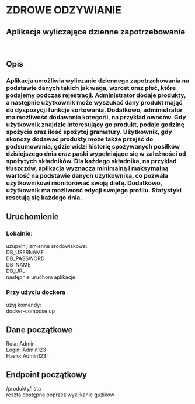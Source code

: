 # ZDROWE ODZYWIANIE
## Aplikacja wyliczające dzienne zapotrzebowanie
<br>

## Opis
### Aplikacja umożliwia wyliczanie dziennego zapotrzebowania na podstawie danych takich jak waga, wzrost oraz płeć, które podajemy podczas rejestracji. Administrator dodaje produkty, a następnie użytkownik może wyszukać dany produkt mająć do dyspozycji funkcje sortowania. Dodatkowo, administrator ma możliwość dodawania kategorii, na przykład owoców. Gdy użytkownik znajdzie interesujący go produkt, podaje godzinę spożycia oraz ilość spożytej gramatury. Użytkownik, gdy skończy dodawać produkty może także przejść do podsumowania, gdzie widzi historię spożywanych posiłków dzisiejszego dnia oraz paski wypełniające się w zależności od spożytych składników. Dla każdego składnika, na przykład tłuszczów, aplikacja wyznacza minimalną i maksymalną wartość na podstawie danych użytkownika, co pozwala użytkownikowi monitorować swoją dietę. Dodatkowo, użytkownik ma możliwość edycji swojego profilu. Statystyki resetują się każdego dnia.

## Uruchomienie
### Lokalnie:
uzupełnij zmienne środowiskowe: <br>
DB_USERNAME<br>
DB_PASSWORD<br>
DB_NAME<br>
DB_URL<br>
następnie uruchom aplikacje

### Przy użyciu dockera
uzyj komendy:<br> docker-compose up

## Dane początkowe
Rola: Admin <br>
Login: Admin123 <br>
Hasło: Admin123! <br>

## Endpoint początkowy
/produkty/lista <br>
reszta dostępna poprzez wyklikanie guzików